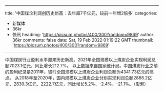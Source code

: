
---
title: '中国煤企利润创历史新高：去年超7千亿元，较前一年增2倍多'
categories: 
 - 新媒体
 - 36kr
 - 快讯
headimg: 'https://picsum.photos/400/300?random=9869'
author: 36kr
comments: false
date: Sat, 19 Feb 2022 01:19:22 GMT
thumbnail: 'https://picsum.photos/400/300?random=9869'
---

<div>   
中国煤炭行业盈利水平迎来历史新高。2021年全国规模以上煤炭企业实现利润总额7023.1亿元，同比增长212.7%。
以上数据来自国家统计局。中国煤炭行业之前的盈利纪录是2011年，彼时全国规模以上煤炭企业利润总额为4341.73亿元的高点。
从2018年至2020年，国内规模以上煤炭企业分别实现利润总额2888.2亿元、2830.3亿元、2222.7亿元，同比增长5.2%、-2.4%、-21.1%。（澎湃）  
</div>
            